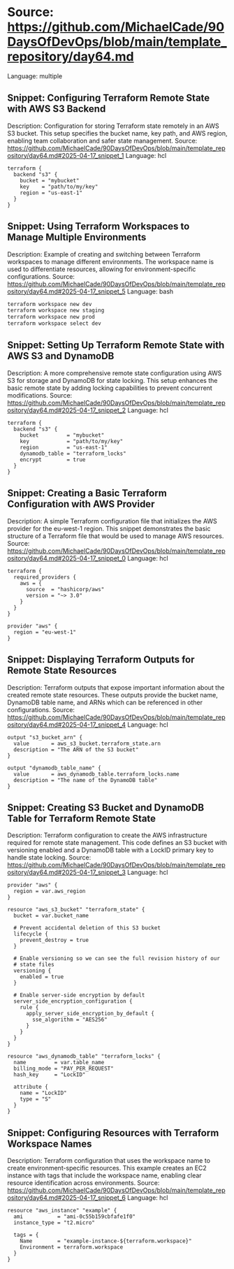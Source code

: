 # Source: https://github.com/MichaelCade/90DaysOfDevOps/blob/main/template_repository/day64.md
Language: multiple

## Snippet: Configuring Terraform Remote State with AWS S3 Backend
Description: Configuration for storing Terraform state remotely in an AWS S3 bucket. This setup specifies the bucket name, key path, and AWS region, enabling team collaboration and safer state management.
Source: https://github.com/MichaelCade/90DaysOfDevOps/blob/main/template_repository/day64.md#2025-04-17_snippet_1
Language: hcl

```hcl
terraform {
  backend "s3" {
    bucket = "mybucket"
    key    = "path/to/my/key"
    region = "us-east-1"
  }
}
```

## Snippet: Using Terraform Workspaces to Manage Multiple Environments
Description: Example of creating and switching between Terraform workspaces to manage different environments. The workspace name is used to differentiate resources, allowing for environment-specific configurations.
Source: https://github.com/MichaelCade/90DaysOfDevOps/blob/main/template_repository/day64.md#2025-04-17_snippet_5
Language: bash

```bash
terraform workspace new dev
terraform workspace new staging
terraform workspace new prod
terraform workspace select dev
```

## Snippet: Setting Up Terraform Remote State with AWS S3 and DynamoDB
Description: A more comprehensive remote state configuration using AWS S3 for storage and DynamoDB for state locking. This setup enhances the basic remote state by adding locking capabilities to prevent concurrent modifications.
Source: https://github.com/MichaelCade/90DaysOfDevOps/blob/main/template_repository/day64.md#2025-04-17_snippet_2
Language: hcl

```hcl
terraform {
  backend "s3" {
    bucket         = "mybucket"
    key            = "path/to/my/key"
    region         = "us-east-1"
    dynamodb_table = "terraform_locks"
    encrypt        = true
  }
}
```

## Snippet: Creating a Basic Terraform Configuration with AWS Provider
Description: A simple Terraform configuration file that initializes the AWS provider for the eu-west-1 region. This snippet demonstrates the basic structure of a Terraform file that would be used to manage AWS resources.
Source: https://github.com/MichaelCade/90DaysOfDevOps/blob/main/template_repository/day64.md#2025-04-17_snippet_0
Language: hcl

```hcl
terraform {
  required_providers {
    aws = {
      source  = "hashicorp/aws"
      version = "~> 3.0"
    }
  }
}

provider "aws" {
  region = "eu-west-1"
}
```

## Snippet: Displaying Terraform Outputs for Remote State Resources
Description: Terraform outputs that expose important information about the created remote state resources. These outputs provide the bucket name, DynamoDB table name, and ARNs which can be referenced in other configurations.
Source: https://github.com/MichaelCade/90DaysOfDevOps/blob/main/template_repository/day64.md#2025-04-17_snippet_4
Language: hcl

```hcl
output "s3_bucket_arn" {
  value       = aws_s3_bucket.terraform_state.arn
  description = "The ARN of the S3 bucket"
}

output "dynamodb_table_name" {
  value       = aws_dynamodb_table.terraform_locks.name
  description = "The name of the DynamoDB table"
}
```

## Snippet: Creating S3 Bucket and DynamoDB Table for Terraform Remote State
Description: Terraform configuration to create the AWS infrastructure required for remote state management. This code defines an S3 bucket with versioning enabled and a DynamoDB table with a LockID primary key to handle state locking.
Source: https://github.com/MichaelCade/90DaysOfDevOps/blob/main/template_repository/day64.md#2025-04-17_snippet_3
Language: hcl

```hcl
provider "aws" {
  region = var.aws_region
}

resource "aws_s3_bucket" "terraform_state" {
  bucket = var.bucket_name

  # Prevent accidental deletion of this S3 bucket
  lifecycle {
    prevent_destroy = true
  }

  # Enable versioning so we can see the full revision history of our
  # state files
  versioning {
    enabled = true
  }

  # Enable server-side encryption by default
  server_side_encryption_configuration {
    rule {
      apply_server_side_encryption_by_default {
        sse_algorithm = "AES256"
      }
    }
  }
}

resource "aws_dynamodb_table" "terraform_locks" {
  name         = var.table_name
  billing_mode = "PAY_PER_REQUEST"
  hash_key     = "LockID"

  attribute {
    name = "LockID"
    type = "S"
  }
}
```

## Snippet: Configuring Resources with Terraform Workspace Names
Description: Terraform configuration that uses the workspace name to create environment-specific resources. This example creates an EC2 instance with tags that include the workspace name, enabling clear resource identification across environments.
Source: https://github.com/MichaelCade/90DaysOfDevOps/blob/main/template_repository/day64.md#2025-04-17_snippet_6
Language: hcl

```hcl
resource "aws_instance" "example" {
  ami           = "ami-0c55b159cbfafe1f0"
  instance_type = "t2.micro"

  tags = {
    Name        = "example-instance-${terraform.workspace}"
    Environment = terraform.workspace
  }
}
```